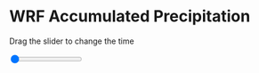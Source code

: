 <h1>WRF Accumulated Precipitation</h1>
<p>Drag the slider to change the time</p>

<div class="slidecontainer">
<input oninput='setImage(this)' class="slider" type="range" min="0" max="11" value="0" step="1" />
<img id='img'/>
</div>

<script>
var img = document.getElementById('img');
var img_array = ['/assets/images/wrf/r_wrfout_d01_2020-04-24_12:00:00.png',
'/assets/images/wrf/r_wrfout_d01_2020-04-24_13:00:00.png',
'/assets/images/wrf/r_wrfout_d01_2020-04-24_14:00:00.png',
'/assets/images/wrf/r_wrfout_d01_2020-04-24_15:00:00.png',
'/assets/images/wrf/r_wrfout_d01_2020-04-24_16:00:00.png',
'/assets/images/wrf/r_wrfout_d01_2020-04-24_17:00:00.png',
'/assets/images/wrf/r_wrfout_d01_2020-04-24_18:00:00.png',
'/assets/images/wrf/r_wrfout_d01_2020-04-24_19:00:00.png',
'/assets/images/wrf/r_wrfout_d01_2020-04-24_20:00:00.png',
'/assets/images/wrf/r_wrfout_d01_2020-04-24_21:00:00.png',
'/assets/images/wrf/r_wrfout_d01_2020-04-24_22:00:00.png',];
function setImage(obj)
{
        var value = obj.value;
        img.src = img_array[value];

}
</script>
